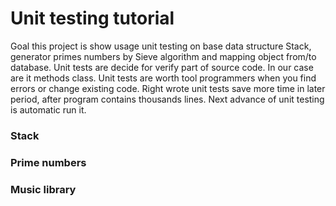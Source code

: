 <h1> Unit testing tutorial</h1>
Goal this project is show usage unit testing on base data structure Stack, generator primes numbers by Sieve algorithm
and mapping object from/to database. Unit tests are decide for verify part of source code. In our case are it methods 
class. Unit tests are worth tool programmers when you find errors or change existing code. Right wrote unit tests
save more time in later period, after program contains thousands lines. Next advance of unit testing is automatic run it.
<h3>Stack</h3>

<h3>Prime numbers</h3>

<h3>Music library</h3>
